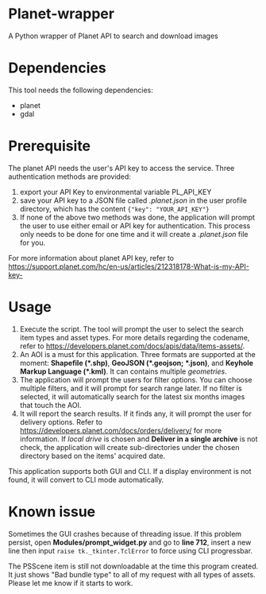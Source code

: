 # Planet-wrapper
A Python wrapper of Planet API to search and download images
# Dependencies  
This tool needs the following dependencies:  
- planet  
- gdal   
   
# Prerequisite  
The planet API needs the user's API key to access the service. Three authentication methods are provided:  
1. export your API Key to environmental variable PL_API_KEY  
2. save your API key to a JSON file called _.planet.json_ in the user profile directory, which has the content `{"key": "YOUR_API_KEY"}`  
3. If none of the above two methods was done, the application will prompt the user to use either email or API key for authentication. This process only needs to be done for one time and it will create a _.planet.json_ file for you.  
  
For more information about planet API key, refer to https://support.planet.com/hc/en-us/articles/212318178-What-is-my-API-key-  
# Usage  
1. Execute the script. The tool will prompt the user to select the search item types and asset types. For more details regarding the codename, refer to https://developers.planet.com/docs/apis/data/items-assets/.  
2. An AOI is a must for this application. Three formats are supported at the moment: **Shapefile (\*.shp)**, **GeoJSON (\*.geojson; \*.json)**, and **Keyhole Markup Language (\*.kml)**. It can contains multiple _geometries_.  
3. The application will prompt the users for filter options. You can choose multiple filters, and it will prompt for search range later. If no filter is selected, it will automatically search for the latest six months images that touch the AOI.  
4. It will report the search results. If it finds any, it will prompt the user for delivery options. Refer to https://developers.planet.com/docs/orders/delivery/ for more information. If _local drive_ is chosen and **Deliver in a single archive** is not check, the application will create sub-directories under the chosen directory based on the items' acquired date.  
  
This application supports both GUI and CLI. If a display environment is not found, it will convert to CLI mode automatically.  
  
# Known issue  
Sometimes the GUI crashes because of threading issue. If this problem persist, open **Modules/prompt_widget.py** and go to **line 712**, insert a new line then input `raise tk._tkinter.TclError` to force using CLI progressbar.  
  
The PSScene item is still not downloadable at the time this program created. It just shows "Bad bundle type" to all of my request with all types of assets. Please let me know if it starts to work.
